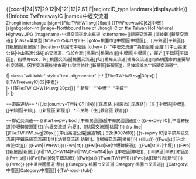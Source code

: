 {{coord|24|57|29.12|N|121|12|2.61|E|region:ID_type:landmark|display=title}}
{{Infobox TwFreewayIC
|name=中壢交流道<br> <small>Zhongli Interchange
|sign=[[File:TWHW1.svg|25px]] {{TWFreewayIC|62|中壢}}   
|signbgcolor=nh
|image=Northbound lane of Jhongli IC on the Taiwan No1 National Highway.JPG
|imagename=中壢交流道北向車道
|othername=[[新屋交流道_(消歧義)|新屋交流道]]
|class=單葉型
|time=1975年11月10日
|goto=桃園市[[中壢區|中壢區]]、[[平鎮區|平鎮區]]、[[新屋區|新屋區]]
|location=桃園市中壢區
|other=
}}
'''中壢交流道'''為[[台灣|台灣]][[中山高速公路|中山高速公路]]的交流道，位於台灣[[桃園市|桃園市]][[中壢區|中壢區]]，鄰近[[平鎮區|平鎮區]]，指標為62k，與[[桃園交流道|桃園交流道]]和[[楊梅交流道|楊梅交流道]]同為桃園市的主要聯外交流道。因下交流道後接市道114號可前往[[新屋區|新屋區]]，易被誤稱為'''新屋交流道'''。

{| class="wikitable" style="text-align:center"
|-
! [[File:TWHW1.svg|30px]]
| {{TWFreewayIC|62|中壢}}  
|-
! [[File:TW_CHW114.svg|30px]]
| '''新屋''' '''中壢''' '''平鎮'''  
|-
|}

==道路連結==
*{{Jct|country=TWN|CR|114}}[[民族路_(桃園市)|民族路]]（往[[中壢區|中壢]]、[[平鎮區|平鎮]]、[[新屋區|新屋]]）
*三民路（往[[觀音區|觀音]]）

==鄰近交流道==
{{Start expwy box|[[中華民國國道|中華民國國道]]}}
{{s-expwy IC|[[中壢轉接道|中壢轉接道]]|往[[內壢交流道|內壢]]、[[桃園交流道|桃園]]}}
{{s-line|[[File:TWHW1.svg|20px]][[中山高速公路|國道1號]]|62k|#007d18}}
{{s-expwy IC|[[平鎮系統交流道|平鎮系統交流道]]|往[[幼獅交流道|幼獅]]、[[楊梅交流道|楊梅]]}}
{{illus}}
{{Fwu|st|[[台北市|台北]]}}
{{Fwm|TWHW1}}{{Fwh|st}}
{{Fwi|Full|59|中壢轉接道}}
{{Fwh|st|62|中壢}}
{{Fwb|[[新屋區|新屋]]|gh||TW_CHW114|Full|TW_CHW114||gh|[[中壢區|中壢]]、[[平鎮區|平鎮]]市區}}
{{Fwh|st|}}{{Fwi|Full|65|平鎮系統}}{{Fwh|st}}{{Fwm|TWHW1}}{{Fwd|st|[[新竹市|新竹]]}}
{{Fwed}}
{{中華民國國道1號}}
[[Category:桃園市交流道|Category:桃園市交流道]]
[[Category:中壢區|Category:中壢區]]
{{TW-road-stub}}
